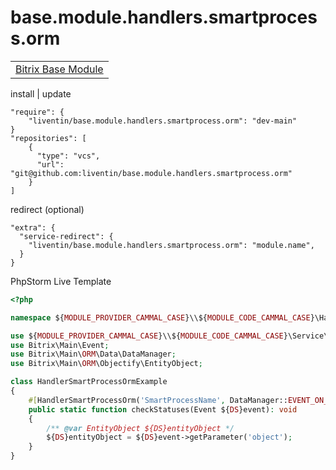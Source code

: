 # base.module.handlers.smartprocess.orm

<table>
<tr>
<td>
<a href="https://github.com/Liventin/base.module">Bitrix Base Module</a>
</td>
</tr>
</table>

install | update

```
"require": {
    "liventin/base.module.handlers.smartprocess.orm": "dev-main"
}
"repositories": [
    {
      "type": "vcs",
      "url": "git@github.com:liventin/base.module.handlers.smartprocess.orm"
    }
]
```
redirect (optional)
```
"extra": {
  "service-redirect": {
    "liventin/base.module.handlers.smartprocess.orm": "module.name",
  }
}
```

PhpStorm Live Template
```php
<?php

namespace ${MODULE_PROVIDER_CAMMAL_CASE}\\${MODULE_CODE_CAMMAL_CASE}\Handlers;

use ${MODULE_PROVIDER_CAMMAL_CASE}\\${MODULE_CODE_CAMMAL_CASE}\Service\Handlers\HandlerSmartProcessOrm;
use Bitrix\Main\Event;
use Bitrix\Main\ORM\Data\DataManager;
use Bitrix\Main\ORM\Objectify\EntityObject;

class HandlerSmartProcessOrmExample
{
    #[HandlerSmartProcessOrm('SmartProcessName', DataManager::EVENT_ON_BEFORE_UPDATE)]
    public static function checkStatuses(Event ${DS}event): void
    {
        /** @var EntityObject ${DS}entityObject */
        ${DS}entityObject = ${DS}event->getParameter('object');
    }
}
```